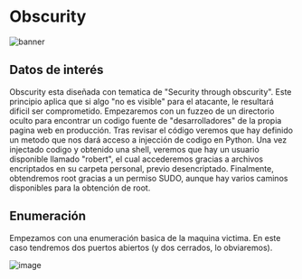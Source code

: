 # Obscurity
![banner](https://user-images.githubusercontent.com/87484792/188477619-07de5c58-16ee-4c04-832b-d7b4b311e31b.png)

## Datos de interés
Obscurity esta diseñada con tematica de "Security through obscurity". Este principio aplica que si algo "no es visible" para el atacante, le resultará dificil ser comprometido. Empezaremos con un fuzzeo de un directorio oculto para encontrar un codigo fuente de "desarrolladores" de la propia pagina web en producción. Tras revisar el código veremos que hay definido un metodo que nos dará acceso a injección de codigo en Python. Una vez injectado codigo y obtenido una shell, veremos que hay un usuario disponible llamado "robert", el cual accederemos gracias a archivos encriptados en su carpeta personal, previo desencriptado. Finalmente, obtendremos root gracias a un permiso SUDO, aunque hay varios caminos disponibles para la obtención de root.

## Enumeración

Empezamos con una enumeración basica de la maquina victima. En este caso tendremos dos puertos abiertos (y dos cerrados, lo obviaremos).

![image](https://user-images.githubusercontent.com/87484792/188515254-0e6b1ea0-20c0-4f71-a49b-873c3f7ce277.png)


